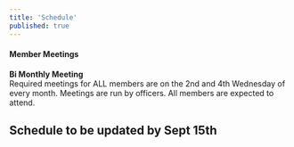 ```yaml
---
title: 'Schedule'
published: true
---
```

#### Member Meetings
**Bi Monthly Meeting**  
Required meetings for ALL members are on the 2nd and 4th Wednesday of every month.
Meetings are run by officers. All members are expected to attend.

## Schedule to be updated by Sept 15th
